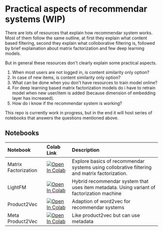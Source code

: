 
# Practical aspects of recommendar systems (WIP)

There are lots of resources that explain how recommendar system works.
Most of them follow the same outline, at first they explain what content based
filtering, second they explain what colloborative filtering is, followed by
brief explaination about matrix factorization and few deep learning models.

But in general these resources don't clearly explain some practical aspects.

1. When most users are not logged in, is content similarity only option?
2. In case of new items, is content similarity only option?
3. What can be done when you don't have resources to train model online?
4. For deep learning based matrix factorization models do i have to retrain model
   when new user/item is added (because dimension of embedding layer has increased).
5. How do i know if the recommendar system is working?

This repo is currently work in progress, but in the end it will host series of notebooks that answers the questions mentioned above.

## Notebooks

| Notebook | Colab Link | Description |
| :--- | :-- | :-- |
| Matrix Factorization | [![Open In Colab](https://colab.research.google.com/assets/colab-badge.svg)](https://colab.research.google.com/github/breathingcyborg/practical-aspects-of-recommendar-systems/blob/main/notebooks/morrisb_kaggle.ipynb) | Explore basics of recommendar systems using collobrative filtering and matrix factorization. |
| LightFM | [![Open In Colab](https://colab.research.google.com/assets/colab-badge.svg)](https://colab.research.google.com/github/breathingcyborg/practical-aspects-of-recommendar-systems/blob/main/notebooks/lightfm.ipynb) | Hybrid recommendar system that uses item metadata. Using variant of factorization machine |
| Product2Vec | [![Open In Colab](https://colab.research.google.com/assets/colab-badge.svg)](https://colab.research.google.com/github/breathingcyborg/practical-aspects-of-recommendar-systems/blob/main/notebooks/prod2vec.ipynb) | Adaption of word2vec for recommendar systems |
| Meta Product2Vec | [![Open In Colab](https://colab.research.google.com/assets/colab-badge.svg)](https://colab.research.google.com/github/breathingcyborg/practical-aspects-of-recommendar-systems/blob/main/notebooks/meta%20prod2vec.ipynb) | Like product2vec but can use metadata |
